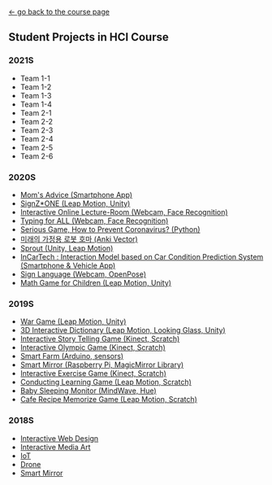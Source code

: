 [← go back to the course page](../README.md)

## Student Projects in HCI Course

### 2021S
- Team 1-1
- Team 1-2
- Team 1-3
- Team 1-4
- Team 2-1
- Team 2-2
- Team 2-3
- Team 2-4
- Team 2-5
- Team 2-6

### 2020S
- [Mom's Advice (Smartphone App)](HCI2020S/team11)
- [SignZ\*ONE (Leap Motion, Unity)](HCI2020S/team12)
- [Interactive Online Lecture-Room (Webcam, Face Recognition)](HCI2020S/team13)
- [Typing for ALL (Webcam, Face Recognition)](HCI2020S/team15)
- [Serious Game, How to Prevent Coronavirus? (Python)](HCI2020S/team21)
- [미래의 가정용 로봇 호마 (Anki Vector)](HCI2020S/team22)
- [Sprout (Unity, Leap Motion)](HCI2020S/team23)
- [InCarTech : Interaction Model based on Car Condition Prediction System (Smartphone & Vehicle App)](HCI2020S/team24)
- [Sign Language (Webcam, OpenPose)](HCI2020S/team25)
- [Math Game for Children (Leap Motion, Unity)](HCI2020S/team26)

### 2019S
- [War Game (Leap Motion, Unity)](HCI2019S/LeapMotionWarGame)
- [3D Interactive Dictionary (Leap Motion, Looking Glass, Unity)](HCI2019S/LeapMotionRealDict)
- [Interactive Story Telling Game (Kinect, Scratch)](HCI2019S/KinectStoryTelling)
- [Interactive Olympic Game (Kinect, Scratch)](HCI2019S/KinectOlympic)
- [Smart Farm (Arduino, sensors)](HCI2019S/SmartFarm)
- [Smart Mirror (Raspberry Pi, MagicMirror Library)](HCI2019S/SmartMirror)
- [Interactive Exercise Game (Kinect, Scratch)](HCI2019S/KinectKidsExercise)
- [Conducting Learning Game (Leap Motion, Scratch)](HCI2019S/LeapMotionConducting)
- [Baby Sleeping Monitor (MindWave, Hue)](HCI2019S/MindWave)
- [Cafe Recipe Memorize Game (Leap Motion, Scratch)](HCI2019S/LeapMotionBarista)

### 2018S
- [Interactive Web Design](HCI2018S/InteractiveWeb)
- [Interactive Media Art](HCI2018S/MediaArt)
- [IoT](HCI2018S/IoT)
- [Drone](HCI2018S/Drone)
- [Smart Mirror](HCI2018S/SmartMirror)
